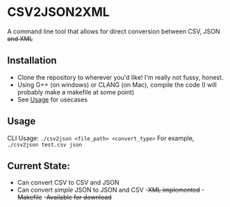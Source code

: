 # CSV2JSON2XML
A command line tool that allows for direct conversion between CSV, JSON ~~and XML~~

## Installation
- Clone the repository to wherever you'd like! I'm really not fussy, honest.
- Using G++ (on windows) or CLANG (on Mac), compile the code (I will probably make a makefile at some point)
- See [Usage](##Usage) for usecases

## Usage
CLI Usage: `./csv2json <file_path> <convert_type>`
For example, `./csv2json test.csv json`

## Current State:
- Can convert CSV to CSV and JSON
- Can convert *simple* JSON to JSON and CSV
-~~XML implemented~~
-~~Makefile~~
-~~Available for download~~
